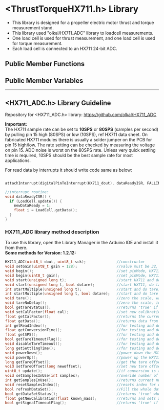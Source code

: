 # <ThrustTorqueHX711.h> Library

- This library is designed for a propeller electric motor thrust and torque measurement stand.      
- This library used "olkal/HX711_ADC" library to loadcell measurements.     
- One load cell is used for thrust measurement, and one load cell is used for torque measurement.   
- Each load cell is connected to an HX711 24-bit ADC.    

## Public Member Functions


## Public Member Variables

---------------------------------------------------------------------------------------------------------------

## <HX711_ADC.h> Library Guideline

Repository for <HX711_ADC.h> library: https://github.com/olkal/HX711_ADC

**Important:**  
The HX711 sample rate can be set to **10SPS** or **80SPS** (samples per second) by pulling pin 15 high (80SPS) or low (10SPS), ref HX711 data sheet.
On fabricated HX711 modules there is usually a solder jumper on the PCB for pin 15 high/low. The rate setting can be checked by measuring the voltage on pin 15.
ADC noise is worst on the 80SPS rate. Unless very quick settling time is required, 10SPS should be the best sample rate for most applications.   

For read data by interrupts it should write code same as below:  

```cpp

attachInterrupt(digitalPinToInterrupt(HX711_dout), dataReadyISR, FALLING);

//interrupt routine:
void dataReadyISR() {
  if (LoadCell.update()) {
    newDataReady = 1;
    float i = LoadCell.getData();
  }
}
```

### HX711_ADC library method description

To use this library, open the Library Manager in the Arduino IDE and install it from there.  
**Some methods for Version: 1.2.12:**      

```cpp
HX711_ADC(uint8_t dout, uint8_t sck);              //constructor
void setGain(uint8_t gain = 128);                  //value must be 32, 64 or 128*
void begin();                                      //set pinMode, HX711 gain and power up the HX711
void begin(uint8_t gain);                          //set pinMode, HX711 selected gain and power up the HX711
void start(unsigned long t);                       //start HX711 and do tare 
void start(unsigned long t, bool dotare);          //start HX711, do tare if selected
int startMultiple(unsigned long t);                //start and do tare, multiple HX711 simultaniously
int startMultiple(unsigned long t, bool dotare);   //start and do tare if selected, multiple HX711 simultaniously
void tare();                                       //zero the scale, wait for tare to finnish (blocking)
void tareNoDelay();                                //zero the scale, initiate the tare operation to run in the background (non-blocking)
bool getTareStatus();                              //returns 'true' if tareNoDelay() operation is complete
void setCalFactor(float cal);                      //set new calibration factor, raw data is divided by this value to convert to readable data
float getCalFactor();                              //returns the current calibration factor
float getData();                                   //returns data from the moving average dataset 
int getReadIndex();                                //for testing and debugging
float getConversionTime();                         //for testing and debugging
float getSPS();                                    //for testing and debugging
bool getTareTimeoutFlag();                         //for testing and debugging
void disableTareTimeout();                         //for testing and debugging
long getSettlingTime();                            //for testing and debugging
void powerDown();                                  //power down the HX711
void powerUp();                                    //power up the HX711
long getTareOffset();                              //get the tare offset (raw data value output without the scale "calFactor")
void setTareOffset(long newoffset);                //set new tare offset (raw data value input without the scale "calFactor")
uint8_t update();                                  //if conversion is ready; read out 24 bit data and add to dataset
void setSamplesInUse(int samples);                 //overide number of samples in use for Moving average filter.
int getSamplesInUse();                             //returns current number of samples in use
void resetSamplesIndex();                          //resets index for dataset
bool refreshDataSet();                             //Fill the whole dataset up with new conversions, i.e. after a reset/restart (this function is blocking once started)
bool getDataSetStatus();                           //returns 'true' when the whole dataset has been filled up with conversions, i.e. after a reset/restart
float getNewCalibration(float known_mass);         //returns and sets a new calibration value (calFactor) based on a known mass input
bool getSignalTimeoutFlag();                       //returns 'true' if it takes longer time then 'SIGNAL_TIMEOUT' for the dout pin to go low after a new conversion is started
```

